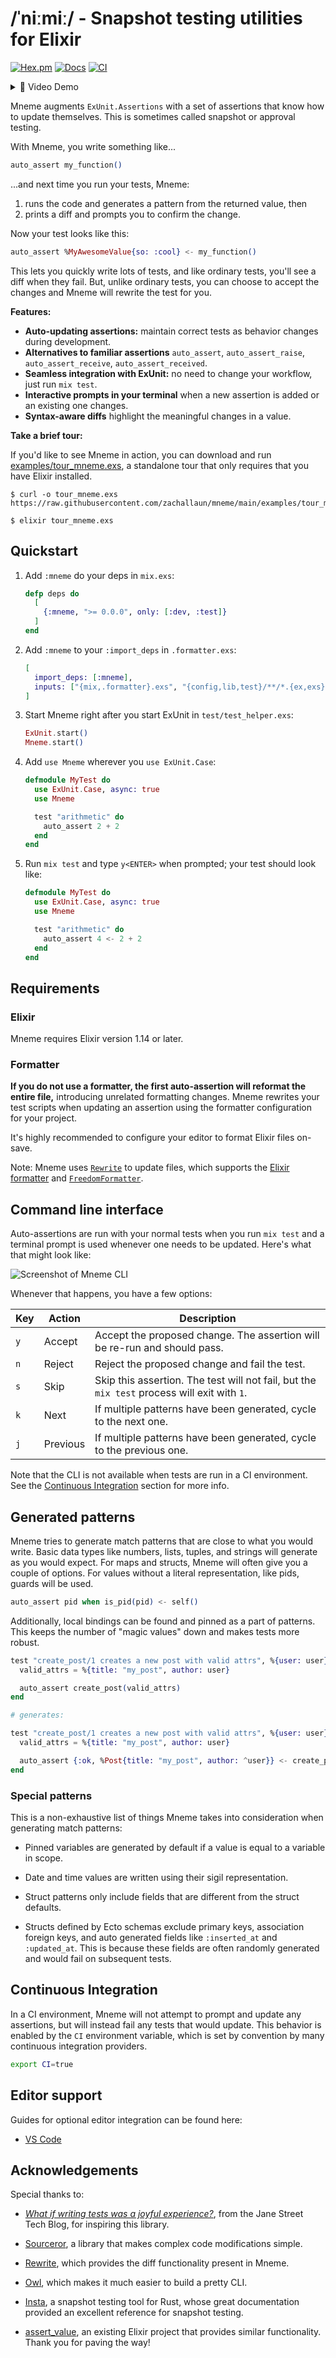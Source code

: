 # /ˈniːmiː/ - Snapshot testing utilities for Elixir

[![Hex.pm](https://img.shields.io/hexpm/v/mneme.svg)](https://hex.pm/packages/mneme)
[![Docs](https://img.shields.io/badge/hexdocs-docs-8e7ce6.svg)](https://hexdocs.pm/mneme)
[![CI](https://github.com/zachallaun/mneme/actions/workflows/ci.yml/badge.svg?branch=main)](https://github.com/zachallaun/mneme/actions/workflows/ci.yml)

<details>
  <summary>🎥 Video Demo</summary>
  <p data-video>https://gist.github.com/assets/503938/3155b333-6a59-448e-8735-dc0093bd677e</p>
</details>

Mneme augments `ExUnit.Assertions` with a set of assertions that know how to update themselves.
This is sometimes called snapshot or approval testing.

With Mneme, you write something like...

```elixir
auto_assert my_function()
```

...and next time you run your tests, Mneme:

1. runs the code and generates a pattern from the returned value, then
2. prints a diff and prompts you to confirm the change.

Now your test looks like this:

```elixir
auto_assert %MyAwesomeValue{so: :cool} <- my_function()
```

This lets you quickly write lots of tests, and like ordinary tests, you'll see a diff when they fail.
But, unlike ordinary tests, you can choose to accept the changes and Mneme will rewrite the test for you.

**Features:**

  * **Auto-updating assertions:** maintain correct tests as behavior changes during development.
  * **Alternatives to familiar assertions** `auto_assert`, `auto_assert_raise`, `auto_assert_receive`, `auto_assert_received`.
  * **Seamless integration with ExUnit:** no need to change your workflow, just run `mix test`.
  * **Interactive prompts in your terminal** when a new assertion is added or an existing one changes.
  * **Syntax-aware diffs** highlight the meaningful changes in a value.

**Take a brief tour:**

If you'd like to see Mneme in action, you can download and run [examples/tour_mneme.exs](https://github.com/zachallaun/mneme/blob/main/examples/tour_mneme.exs), a standalone tour that only requires that you have Elixir installed.

```shell
$ curl -o tour_mneme.exs https://raw.githubusercontent.com/zachallaun/mneme/main/examples/tour_mneme.exs

$ elixir tour_mneme.exs
```

## Quickstart

1.  Add `:mneme` do your deps in `mix.exs`:

    ```elixir
    defp deps do
      [
        {:mneme, ">= 0.0.0", only: [:dev, :test]}
      ]
    end
    ```

2.  Add `:mneme` to your `:import_deps` in `.formatter.exs`:

    ```elixir
    [
      import_deps: [:mneme],
      inputs: ["{mix,.formatter}.exs", "{config,lib,test}/**/*.{ex,exs}"]
    ]
    ```

3.  Start Mneme right after you start ExUnit in `test/test_helper.exs`:

    ```elixir
    ExUnit.start()
    Mneme.start()
    ```

4.  Add `use Mneme` wherever you `use ExUnit.Case`:

    ```elixir
    defmodule MyTest do
      use ExUnit.Case, async: true
      use Mneme

      test "arithmetic" do
        auto_assert 2 + 2
      end
    end
    ```

5.  Run `mix test` and type `y<ENTER>` when prompted; your test should look like:

    ```elixir
    defmodule MyTest do
      use ExUnit.Case, async: true
      use Mneme

      test "arithmetic" do
        auto_assert 4 <- 2 + 2
      end
    end
    ```

## Requirements

### Elixir

Mneme requires Elixir version 1.14 or later.

### Formatter

**If you do not use a formatter, the first auto-assertion will reformat the entire file,** introducing unrelated formatting changes.
Mneme rewrites your test scripts when updating an assertion using the formatter configuration for your project.

It's highly recommended to configure your editor to format Elixir files on-save.

Note: Mneme uses [`Rewrite`](https://github.com/hrzndhrn/rewrite) to update files, which supports the [Elixir formatter](https://hexdocs.pm/mix/Mix.Tasks.Format.html) and [`FreedomFormatter`](https://github.com/marcandre/freedom_formatter).

## Command line interface

Auto-assertions are run with your normal tests when you run `mix test` and a terminal prompt is used whenever one needs to be updated.
Here's what that might look like:

![Screenshot of Mneme CLI](https://github.com/zachallaun/mneme/blob/main/docs/assets/images/demo_screenshot.png?raw=true)

Whenever that happens, you have a few options:

|Key|Action|Description|
|-|-|-|
|`y`|Accept|Accept the proposed change. The assertion will be re-run and should pass.|
|`n`|Reject|Reject the proposed change and fail the test.|
|`s`|Skip|Skip this assertion. The test will not fail, but the `mix test` process will exit with `1`.|
|`k`|Next|If multiple patterns have been generated, cycle to the next one.|
|`j`|Previous|If multiple patterns have been generated, cycle to the previous one.|

Note that the CLI is not available when tests are run in a CI environment.
See the [Continuous Integration](#continuous-integration) section for more info.

## Generated patterns

Mneme tries to generate match patterns that are close to what you would write.
Basic data types like numbers, lists, tuples, and strings will generate as you would expect.
For maps and structs, Mneme will often give you a couple of options.
For values without a literal representation, like pids, guards will be used.

```elixir
auto_assert pid when is_pid(pid) <- self()
```

Additionally, local bindings can be found and pinned as a part of patterns.
This keeps the number of "magic values" down and makes tests more robust.

```elixir
test "create_post/1 creates a new post with valid attrs", %{user: user} do
  valid_attrs = %{title: "my_post", author: user}

  auto_assert create_post(valid_attrs)
end

# generates:

test "create_post/1 creates a new post with valid attrs", %{user: user} do
  valid_attrs = %{title: "my_post", author: user}

  auto_assert {:ok, %Post{title: "my_post", author: ^user}} <- create_post(valid_attrs)
end
```

### Special patterns

This is a non-exhaustive list of things Mneme takes into consideration when generating match patterns:

  * Pinned variables are generated by default if a value is equal to a variable in scope.

  * Date and time values are written using their sigil representation.

  * Struct patterns only include fields that are different from the struct defaults.

  * Structs defined by Ecto schemas exclude primary keys, association foreign keys, and auto generated fields like `:inserted_at` and `:updated_at`. This is because these fields are often randomly generated and would fail on subsequent tests.

## Continuous Integration

In a CI environment, Mneme will not attempt to prompt and update any assertions, but will instead fail any tests that would update.
This behavior is enabled by the `CI` environment variable, which is set by convention by many continuous integration providers.

```bash
export CI=true
```

## Editor support

Guides for optional editor integration can be found here:

  * [VS Code](https://hexdocs.pm/mneme/vscode_setup.html)

## Acknowledgements

Special thanks to:

  * [_What if writing tests was a joyful experience?_](https://blog.janestreet.com/the-joy-of-expect-tests/),
    from the Jane Street Tech Blog, for inspiring this library.

  * [Sourceror](https://github.com/doorgan/sourceror), a library that
    makes complex code modifications simple.

  * [Rewrite](https://github.com/hrzndhrn/rewrite), which provides the
    diff functionality present in Mneme.

  * [Owl](https://github.com/fuelen/owl), which makes it much easier
    to build a pretty CLI.

  * [Insta](https://insta.rs/), a snapshot testing tool for Rust,
    whose great documentation provided an excellent reference for
    snapshot testing.

  * [assert_value](https://github.com/assert-value/assert_value_elixir),
    an existing Elixir project that provides similar functionality.
    Thank you for paving the way!
